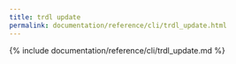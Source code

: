 ```yaml
---
title: trdl update
permalink: documentation/reference/cli/trdl_update.html
---
```


{% include documentation/reference/cli/trdl_update.md %}

